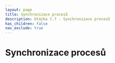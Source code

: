 ```yaml
---
layout: page
title: Synchronizace procesů
description: Otázka č.7 - Synchronizace procesů
has_children: false
nav_exclude: true
---
```

# Synchronizace procesů